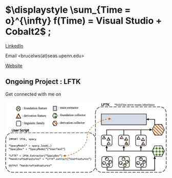 # $\displaystyle \sum_{Time = o}^{\infty} f(Time) = Visual Studio + Cobalt2$ ;

[LinkedIn](https://www.linkedin.com/in/bruce-w-lee)

Email <brucelws(at)seas.upenn.edu>

[Website](https://brucewlee.github.io/)

## Ongoing Project : LFTK

Get connected with me on 

![LFTK](images/lftk.png)
